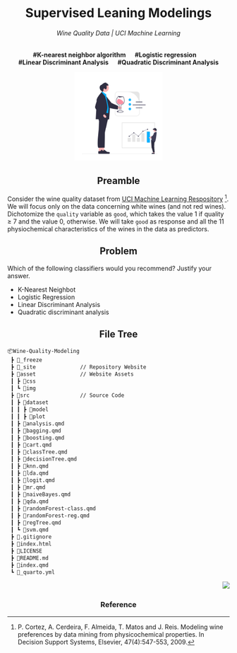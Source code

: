 <h1 align="center">Supervised Leaning Modelings</h1>
<h6 align="center">Wine Quality Data | UCI Machine Learning</h6>
<p align="center"><b>#K-nearest neighbor algorithm  &emsp; #Logistic regression &emsp; <br> #Linear Discriminant Analysis &emsp; #Quadratic Discriminant Analysis</b></p>

<p align="center">
<a href="https://github.com/Sang-Buster/Wine-Quality-Modeling" target="_blank">
<img src="asset\img\logo.svg" width="200"/>
</a>
</p>

<h2 align="center">Preamble</h2>

Consider the wine quality dataset from [UCI Machine Learning Respository](https://archive.ics.uci.edu/ml/datasets/Wine+Quality) [^1]. We will focus only on the data concerning white wines (and not red wines). Dichotomize the `quality` variable as `good`, which takes the value 1 if quality ≥ 7 and the value 0, otherwise. We will take `good` as response and all the 11 physiochemical characteristics of the wines in the data as predictors.

<h2 align="center">Problem</h2>

Which of the following classifiers would you recommend? Justify your answer.
- K-Nearest Neighbot
- Logistic Regression
- Linear Discriminant Analysis
- Quadratic discriminant analysis

<h2 align="center">File Tree</h2>

```
📦Wine-Quality-Modeling
 ┣ 📂_freeze
 ┣ 📂_site              // Repository Website
 ┣ 📂asset              // Website Assets
 ┃ ┣ 📂css
 ┃ ┗ 📂img
 ┣ 📂src                // Source Code
 ┃ ┣ 📂dataset
 ┃ ┃ ┣ 📂model
 ┃ ┃ ┣ 📂plot
 ┃ ┣ 📄analysis.qmd
 ┃ ┣ 📄bagging.qmd
 ┃ ┣ 📄boosting.qmd
 ┃ ┣ 📄cart.qmd
 ┃ ┣ 📄classTree.qmd
 ┃ ┣ 📄decisionTree.qmd
 ┃ ┣ 📄knn.qmd
 ┃ ┣ 📄lda.qmd
 ┃ ┣ 📄logit.qmd
 ┃ ┣ 📄mr.qmd
 ┃ ┣ 📄naiveBayes.qmd
 ┃ ┣ 📄qda.qmd
 ┃ ┣ 📄randomForest-class.qmd
 ┃ ┣ 📄randomForest-reg.qmd
 ┃ ┣ 📄regTree.qmd
 ┃ ┗ 📄svm.qmd
 ┣ 📄.gitignore
 ┣ 📄index.html
 ┣ 📄LICENSE
 ┣ 📄README.md
 ┣ 📄index.qmd
 ┗ 📄_quarto.yml
```

<p align="right">
<a href="https://github.com/Sang-Buster/Wine-Quality-Modeling" target="_blank">
<img src="https://img.shields.io/github/last-commit/theRealLeif/STAT387?label=Last%20commit"/>
</a>
</p>

<h3 align="center">Reference</h3>

[^1]: P. Cortez, A. Cerdeira, F. Almeida, T. Matos and J. Reis. Modeling wine preferences by data mining from physicochemical properties. In Decision Support Systems, Elsevier, 47(4):547-553, 2009.
